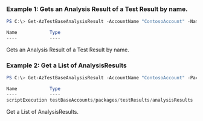 ### Example 1: Gets an Analysis Result of a Test Result by name.
```powershell
PS C:\> Get-AzTestBaseAnalysisResult -AccountName "ContosoAccount" -Name "" -PackageName "ContosoPackage-Version" -ResourceGroupName "ContosoRG" -TestResultName "Windows-10-1909-99b1f80d-03a9-4148-997f-806ba5bac8e0"

Name            Type
----            ----


```

Gets an Analysis Result of a Test Result by name.

### Example 2: Get a List of AnalysisResults
```powershell
PS C:\> Get-AzTestBaseAnalysisResult -AccountName "ContosoAccount" -PackageName "ContosoPackage" -ResourceGroupName "ContosoRG" -TestResultName "ContosoResult" -AnalysisResultType "scriptExecution"

Name            Type
----            ----
scriptExecution testBaseAccounts/packages/testResults/analysisResults

```

Get a List of AnalysisResults.

